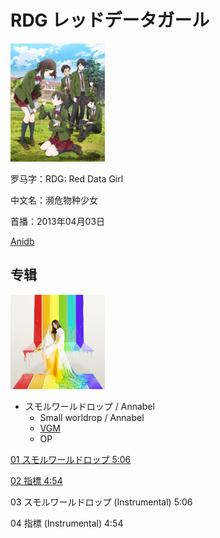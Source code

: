# RDG レッドデータガール

<img src="/docs/img/RDG_レッドデータガール/133713.jpg" width="30%" height="30%" />

罗马字：RDG: Red Data Girl

中文名：濒危物种少女

首播：2013年04月03日

[Anidb](https://anidb.net/anime/9328)

##  专辑

<img src="/docs/img/RDG_レッドデータガール/37873-1365756558.jpg" width="30%" height="30%" />

* スモルワールドロップ / Annabel
  * Small worldrop / Annabel
  * [VGM](https://vgmdb.net/album/37873)
  * OP

[01 スモルワールドロップ 5:06](https://github.com/Little-Data/Anime-LRCS/blob/main/2013/RDG_レッドデータガール/スモルワールドロップ.lrc)

[02 指標 4:54](https://github.com/Little-Data/Anime-LRCS/blob/main/2013/RDG_レッドデータガール/指標.lrc)

03 スモルワールドロップ (Instrumental) 5:06

04 指標 (Instrumental) 4:54
